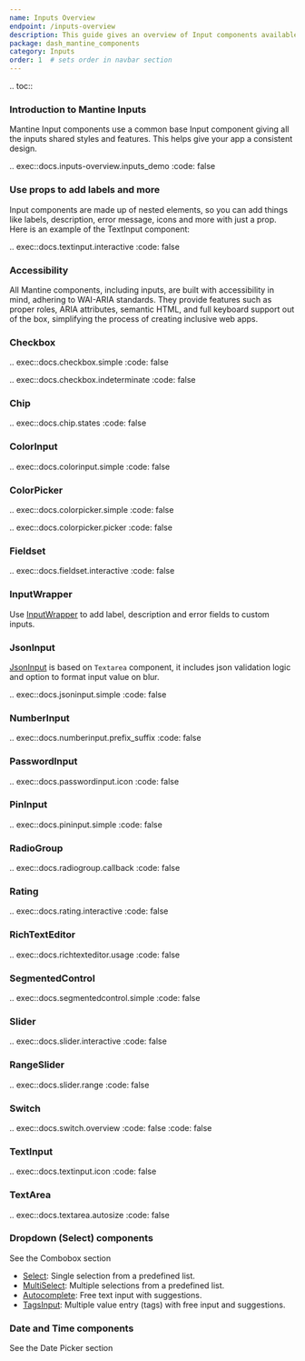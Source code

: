 ```yaml
---
name: Inputs Overview
endpoint: /inputs-overview
description: This guide gives an overview of Input components available in Dash Mantine components.
package: dash_mantine_components
category: Inputs
order: 1  # sets order in navbar section
---
```


.. toc::

### Introduction to Mantine Inputs

Mantine Input components use a common base Input component giving all the inputs shared styles and features.  This helps
give your app a consistent design.

.. exec::docs.inputs-overview.inputs_demo
    :code: false


### Use props to add labels and more

Input components are made up of nested elements, so you can add things like labels, description, error message, icons and more with just a prop.
Here is an example of the TextInput component:


.. exec::docs.textinput.interactive
    :code: false

### Accessibility
All Mantine components, including inputs, are built with accessibility in mind, adhering to WAI-ARIA standards.
They provide features such as proper roles, ARIA attributes, semantic HTML, and full keyboard support out of the box,
simplifying the process of creating inclusive web apps.

### Checkbox


.. exec::docs.checkbox.simple
    :code: false


.. exec::docs.checkbox.indeterminate
    :code: false

### Chip


.. exec::docs.chip.states
    :code: false

### ColorInput

.. exec::docs.colorinput.simple
    :code: false

### ColorPicker


.. exec::docs.colorpicker.simple
    :code: false


.. exec::docs.colorpicker.picker
    :code: false

### Fieldset


.. exec::docs.fieldset.interactive
    :code: false

### InputWrapper

Use [InputWrapper](/components/inputwrapper) to add label, description and error fields to custom inputs.

### JsonInput
[JsonInput](/components/jsoninput) is based on `Textarea` component, it includes json validation logic and option to format input value on blur.


.. exec::docs.jsoninput.simple
    :code: false

### NumberInput


.. exec::docs.numberinput.prefix_suffix
    :code: false

### PasswordInput

.. exec::docs.passwordinput.icon
    :code: false

### PinInput


.. exec::docs.pininput.simple
    :code: false

### RadioGroup


.. exec::docs.radiogroup.callback
    :code: false

### Rating


.. exec::docs.rating.interactive
    :code: false

### RichTextEditor


.. exec::docs.richtexteditor.usage
    :code: false

### SegmentedControl

.. exec::docs.segmentedcontrol.simple
    :code: false

### Slider

.. exec::docs.slider.interactive
    :code: false

### RangeSlider


.. exec::docs.slider.range
    :code: false

### Switch


.. exec::docs.switch.overview
    :code: false
 :code: false

### TextInput


.. exec::docs.textinput.icon
    :code: false

### TextArea


.. exec::docs.textarea.autosize
    :code: false


### Dropdown (Select) components

See the Combobox section

- [Select](/comonents/select): Single selection from a predefined list.
- [MultiSelect](components/multiselect): Multiple selections from a predefined list.
- [Autocomplete](components/autocomplete): Free text input with suggestions.
- [TagsInput](components/tagsinput): Multiple value entry (tags) with free input and suggestions. 


### Date and Time components

See the Date Picker section